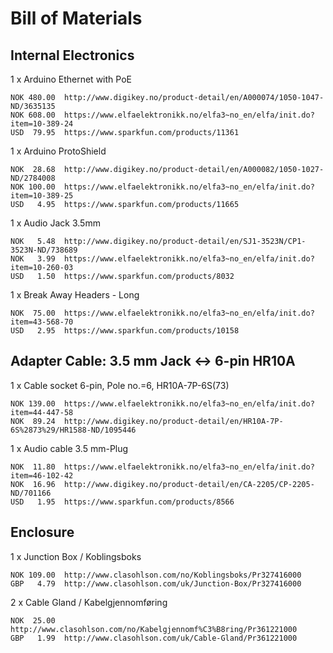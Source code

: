 Bill of Materials
=================

Internal Electronics
--------------------

1 x Arduino Ethernet with PoE

    NOK 480.00  http://www.digikey.no/product-detail/en/A000074/1050-1047-ND/3635135
    NOK 608.00  https://www.elfaelektronikk.no/elfa3~no_en/elfa/init.do?item=10-389-24
    USD  79.95  https://www.sparkfun.com/products/11361

1 x Arduino ProtoShield

    NOK  28.68  http://www.digikey.no/product-detail/en/A000082/1050-1027-ND/2784008
    NOK 100.00  https://www.elfaelektronikk.no/elfa3~no_en/elfa/init.do?item=10-389-25
    USD   4.95  https://www.sparkfun.com/products/11665

1 x Audio Jack 3.5mm

    NOK   5.48  http://www.digikey.no/product-detail/en/SJ1-3523N/CP1-3523N-ND/738689
    NOK   3.99  https://www.elfaelektronikk.no/elfa3~no_en/elfa/init.do?item=10-260-03
    USD   1.50  https://www.sparkfun.com/products/8032

1 x Break Away Headers - Long

    NOK  75.00  https://www.elfaelektronikk.no/elfa3~no_en/elfa/init.do?item=43-568-70
    USD   2.95  https://www.sparkfun.com/products/10158

Adapter Cable: 3.5 mm Jack <-> 6-pin HR10A
------------------------------------------

1 x Cable socket 6-pin, Pole no.=6, HR10A-7P-6S(73)

    NOK 139.00  https://www.elfaelektronikk.no/elfa3~no_en/elfa/init.do?item=44-447-58
    NOK  89.24  http://www.digikey.no/product-detail/en/HR10A-7P-6S%2873%29/HR1588-ND/1095446

1 x Audio cable 3.5 mm-Plug

    NOK  11.80  https://www.elfaelektronikk.no/elfa3~no_en/elfa/init.do?item=46-102-42
    NOK  16.96  http://www.digikey.no/product-detail/en/CA-2205/CP-2205-ND/701166
    USD   1.95  https://www.sparkfun.com/products/8566

Enclosure
---------

1 x Junction Box / Koblingsboks

    NOK 109.00  http://www.clasohlson.com/no/Koblingsboks/Pr327416000
    GBP   4.79  http://www.clasohlson.com/uk/Junction-Box/Pr327416000

2 x Cable Gland / Kabelgjennomføring

    NOK  25.00  http://www.clasohlson.com/no/Kabelgjennomf%C3%B8ring/Pr361221000
    GBP   1.99  http://www.clasohlson.com/uk/Cable-Gland/Pr361221000
